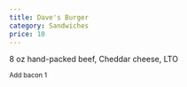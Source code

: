 ```yaml
---
title: Dave's Burger
category: Sandwiches
price: 10
---
```



8 oz hand-packed beef, Cheddar cheese, LTO

<small>Add bacon 1</small>